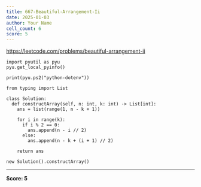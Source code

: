 ```yaml
---
title: 667-Beautiful-Arrangement-Ii
date: 2025-01-03
author: Your Name
cell_count: 6
score: 5
---
```


https://leetcode.com/problems/beautiful-arrangement-ii


```
import pyutil as pyu
pyu.get_local_pyinfo()
```


```
print(pyu.ps2("python-dotenv"))
```


```
from typing import List
```


```
class Solution:
  def constructArray(self, n: int, k: int) -> List[int]:
    ans = list(range(1, n - k + 1))

    for i in range(k):
      if i % 2 == 0:
        ans.append(n - i // 2)
      else:
        ans.append(n - k + (i + 1) // 2)

    return ans
```


```
new Solution().constructArray()
```


---
**Score: 5**